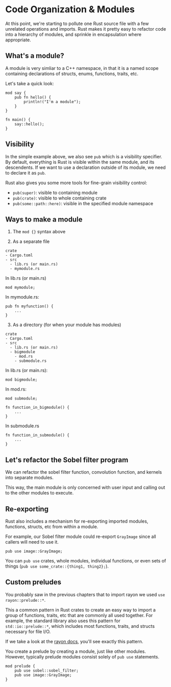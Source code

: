 # Code Organization & Modules
At this point, we're starting to pollute one Rust source file with a few unrelated operations and imports. Rust makes it pretty easy to refactor code into a hierarchy of modules, and sprinkle in encapsulation where appropriate.

## What's a module?
A module is very simliar to a C++ namespace, in that it is a named scope containing declarations of structs, enums, functions, traits, etc.

Let's take a quick look:

```rust,editable
mod say {
    pub fn hello() {
        println!("I'm a module");
    }
}

fn main() {
    say::hello();
}
```

## Visibility

In the simple example above, we also see `pub` which is a visibility specifier. By default, everything is Rust is visible within the same module, and its descendents. If we want to use a declaration outside of its module, we need to declare it as `pub`.

Rust also gives you some more tools for fine-grain visibility control:

- `pub(super)`: visible to containing module
- `pub(crate)`: visible to whole containing crate
- `pub(some::path::here)`: visible in the specified module namespace

## Ways to make a module
1. The `mod {}` syntax above

2. As a separate file

```ignore
crate
- Cargo.toml
- src
  - lib.rs (or main.rs)
  - mymodule.rs
```

In lib.rs (or main.rs)
```rust,ignore
mod mymodule;
```

In mymodule.rs:
```rust,ignore
pub fn myfunction() {
    ...
}
```

3. As a directory (for when your module has modules)

```ignore
crate
- Cargo.toml
- src
  - lib.rs (or main.rs)
  - bigmodule
    - mod.rs
    - submodule.rs
```

In lib.rs (or main.rs):
```rust,ignore
mod bigmodule;
```

In mod.rs:
```rust,ignore
mod submodule;

fn function_in_bigmodule() {
    ...
}
```

In submodule.rs
```rust,ignore
fn function_in_submodule() {
    ...
}
```

## Let's refactor the Sobel filter program
We can refactor the sobel filter function, convolution function, and kernels into separate modules.

This way, the main module is only concerned with user input and calling out to the other modules to execute.

## Re-exporting
Rust also includes a mechanism for re-exporting imported modules, functions, structs, etc from within a module.

For example, our Sobel filter module could re-export `GrayImage` since all callers will need to use it.

```rust,ignore
pub use image::GrayImage;
```

You can `pub use` crates, whole modules, individual functions, or even sets of things (`pub use some_crate::{thing1, thing2};`).

## Custom preludes
You probably saw in the previous chapters that to import rayon we used `use rayon::prelude::*`.

This a common pattern in Rust crates to create an easy way to import a group of functions, traits, etc that are commonly all used together. For example, the standard library also uses this pattern for `std::io::prelude::*`, which includes most functions, traits, and structs necessary for file I/O.

If we take a look at the [rayon docs](https://docs.rs/rayon/1.1.0/rayon/prelude/index.html), you'll see exactly this pattern.

You create a prelude by creating a module, just like other modules. However, typically prelude modules consist solely of `pub use` statements.

```rust,ignore
mod prelude {
    pub use sobel::sobel_filter;
    pub use image::GrayImage;
}
```